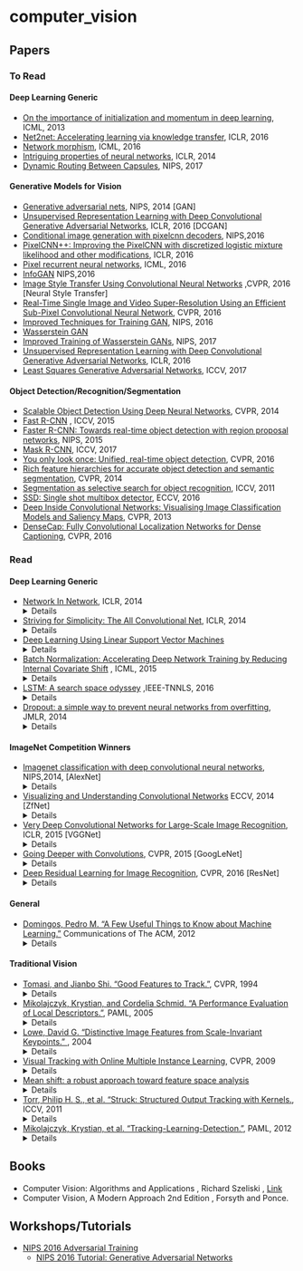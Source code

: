 # computer_vision

## Papers

### To Read

#### Deep Learning Generic

* [On the importance of initialization and momentum in deep learning](http://proceedings.mlr.press/v28/sutskever13.pdf), ICML, 2013
* [Net2net: Accelerating learning via knowledge transfer](https://arxiv.org/pdf/1511.05641.pdf), ICLR, 2016
* [Network morphism](http://proceedings.mlr.press/v48/wei16.pdf), ICML, 2016
* [Intriguing properties of neural networks](https://arxiv.org/pdf/1312.6199.pdf), ICLR, 2014
* [Dynamic Routing Between Capsules](https://arxiv.org/pdf/1710.09829.pdf), NIPS, 2017

#### Generative Models for Vision

* [Generative adversarial nets](http://papers.nips.cc/paper/5423-generative-adversarial-nets.pdf), NIPS, 2014 [GAN]
* [Unsupervised Representation Learning with Deep Convolutional Generative Adversarial Networks](https://arxiv.org/pdf/1511.06434.pdf), ICLR, 2016 [DCGAN]
* [Conditional image generation with pixelcnn decoders](http://papers.nips.cc/paper/6527-conditional-image-generation-with-pixelcnn-decoders.pdf), NIPS,2016
* [PixelCNN++: Improving the PixelCNN with discretized logistic mixture likelihood and other modifications](https://arxiv.org/pdf/1701.05517.pdf), ICLR, 2016
* [Pixel recurrent neural networks](https://arxiv.org/pdf/1601.06759.pdf), ICML, 2016
* [InfoGAN](https://arxiv.org/pdf/1606.03657.pdf) NIPS,2016
* [Image Style Transfer Using Convolutional Neural Networks](https://www.cv-foundation.org/openaccess/content_cvpr_2016/papers/Gatys_Image_Style_Transfer_CVPR_2016_paper.pdf) ,CVPR, 2016 [Neural Style Transfer]
* [Real-Time Single Image and Video Super-Resolution Using an Efficient
Sub-Pixel Convolutional Neural Network](https://arxiv.org/pdf/1609.05158.pdf), CVPR, 2016
* [Improved Techniques for Training GAN](https://arxiv.org/pdf/1606.03498.pdf), NIPS, 2016
* [Wasserstein GAN](https://arxiv.org/abs/1701.07875)
* [Improved Training of Wasserstein GANs](https://arxiv.org/pdf/1704.00028.pdf), NIPS, 2017
* [Unsupervised Representation Learning with Deep Convolutional Generative Adversarial Networks](https://arxiv.org/pdf/1511.06434.pdf), ICLR, 2016
* [Least Squares Generative Adversarial Networks](https://arxiv.org/pdf/1611.04076.pdf), ICCV, 2017

#### Object Detection/Recognition/Segmentation

* [Scalable Object Detection Using Deep Neural Networks](https://arxiv.org/pdf/1312.2249.pdf), CVPR, 2014
* [Fast R-CNN](https://www.cv-foundation.org/openaccess/content_iccv_2015/papers/Girshick_Fast_R-CNN_ICCV_2015_paper.pdf) , ICCV, 2015
* [Faster R-CNN: Towards real-time object detection with region proposal networks](http://papers.nips.cc/paper/5638-faster-r-cnn-towards-real-time-object-detection-with-region-proposal-networks.pdf), NIPS, 2015
* [Mask R-CNN](https://arxiv.org/pdf/1703.06870.pdf), ICCV, 2017
* [You only look once: Unified, real-time object detection](https://www.cv-foundation.org/openaccess/content_cvpr_2016/papers/Redmon_You_Only_Look_CVPR_2016_paper.pdf), CVPR, 2016
* [Rich feature hierarchies for accurate object detection and semantic segmentation](https://www.cv-foundation.org/openaccess/content_cvpr_2014/papers/Girshick_Rich_Feature_Hierarchies_2014_CVPR_paper.pdf), CVPR, 2014
* [Segmentation as selective search for object recognition](https://www.koen.me/research/pub/vandesande-iccv2011.pdf), ICCV, 2011
* [SSD: Single shot multibox detector](https://arxiv.org/pdf/1512.02325.pdf), ECCV, 2016
* [Deep Inside Convolutional Networks: Visualising Image Classification Models and Saliency Maps](https://arxiv.org/pdf/1312.6034.pdf), CVPR, 2013
* [DenseCap: Fully Convolutional Localization Networks for Dense Captioning](https://arxiv.org/pdf/1511.07571.pdf), CVPR, 2016

### Read

#### Deep Learning Generic

* [Network In Network](https://arxiv.org/pdf/1312.4400.pdf), ICLR, 2014
  <details>
    This paper proposes replacing feature maps with neural networks. The defined structure mlpconv, is an MLP which takes local patch as input and gives an output feature vector. The MLP operator is equivalent to the conventional 1x1 convolutional layer. Secondly the paper replaces the fully connected layers in the end of the network which global average pooling layers. The fully connected layers have a lot of parameters which need to be learned and they can easily overfit thus being less dependent on various regularisation tricks.<br>
    <img src='images/nin.png'>
  </details>
* [Striving for Simplicity: The All Convolutional Net](https://arxiv.org/pdf/1412.6806.pdf), ICLR, 2014
    <details>
        This paper analyses the basic design pipeline of CNN and proposes to replace the pooling layers with a convolutional layer with a non unit stride. The pooling layer can be seen as a convolutional layer with a p-norm operator being applied to each element instead of linear dot product. 
    </details>
* [Deep Learning Using Linear Support Vector Machines](https://arxiv.org/pdf/1306.0239.pdf)
    <details>
        The paper proposes use of svm layer instead of softmax layer in the neural network architectures. They use L2-SVM loss function to train the network.
    </details>
* [Batch Normalization: Accelerating Deep Network Training by Reducing Internal Covariate Shift](https://arxiv.org/pdf/1502.03167.pdf) , ICML, 2015
    <details>
        The paper proposes a method to accelerate the training of neural networks. It observes the fact that fact keeping input distribution same accelerates training of the system , also applies to the inputs of hiden layers. Changing input distribution to hidden layers makes training of hidden difficult. So batch normalisation layer is proposed which normalizes each scalar output in a minibatch independently of all other features values.  Each batch normalisation layer has two parameters vectors $ \gamma , \beta $ which scale and shift the normalised value respectively. <br>
        <img src='images/batch_norm.png'><br>
        During training, the mean and variance vectors are stored for determining the value of mean and variance during test time.
        The layer is applied before the non-linearity layer. The batch norm lauer enables higher learning rates and better performance. For CNN, the mean and variance is computed over whole feature map output. 
     </details>
* [LSTM: A search space odyssey](https://arxiv.org/pdf/1503.04069.pdf) ,IEEE-TNNLS, 2016
    <details>
        8 variations of LSTM are analysed to determine desirable properties in design of LSTM. The variations were evaluated on three tasks, acoustic modelling(TIMIT dataset), handwriting recognition(IAM Online) and polyphonic music modelling(JSB Chorales). Network with single hidden layer with sigmoid was used for music modelling task. Bi-RNN was used for other two tasks.The experiments yielded following results:-
        <ul>
        <li> Removal of forget gate or output activation function hurts performance.
        <li> Coupling input and forget gates and removing peephole conenction didn't lead to degradation of performance.
        <li> Full gate recurrence didnt result in performance gains given the increase in the number of trainable parameters.
        </ul>
        The imapct of hyperparameters was also studied. High and low learning rates lead to sub-optimal results. So a recommended strategy is to start learning rate with 1 and reduce it by 10 until final performance stop improving. Increasing number of hidden layers led to better results but it lead to substantial increase in training times. So there is a tradeoff and needs to be balanced carefully. Momentum in gradient updates didnt affect network performance and neither reduced the training time. Moreover, hyperparameters do not interact with each other . Changing two or more together didnt augment the affect of each other's change. Therefore, one can tune them separately and the resulting parameters would give a decent performance.
    </details>
* [Dropout: a simple way to prevent neural networks from overfitting](http://jmlr.org/papers/volume15/srivastava14a/srivastava14a.pdf), JMLR, 2014
    <details>
        A regularisation technique Dropout is introduced. Dropout samples networks from a given network by turning off hidden nodes with a probability p. At each training step, a network is sampled and trained with gradient updating parameters of each which were sampled. During test time, whole network is retained with each node's output being multiplied with p.
        <img src='images/dropout.png'><br>
        The parameters of all sampled networks are shared. This sampling procedure help to reduce overfitting which is caused by hidden nodes co-adapting to each other. In the conventional setup, the nodes try to correct errors made by other nodes thereby inducing strong corelations. But these corelations might not be present in unseen data, thus leading to overfitting. Dropout tries to make each node learn independently. Dropout has led to improvement over a whole class of problems in vision, speech, text etc.  Dropout alongwith Max normalisation has worked best in many settings. The value of p is found by validation accuracy, but mostly it works best in range [0.4,0.8]. Dropout can be extended to multiplying gaussian noise ~ N(1,1) to activations instead of bernoulli random variable. One of the major drawbacks of Dropout is that it increases training time by 2-3 times.
    </details>
#### ImageNet Competition Winners

* [Imagenet classification with deep convolutional neural networks](http://papers.nips.cc/paper/4824-imagenet-classification-with-deep-convolutional-neural-networks.pdf), NIPS,2014, [AlexNet]
    <details>
        This paper describes the 2012 ILSVRC-2012 competition winner which performly very well as compared to other entries(15.3% vs 26.2% 2nd bestentry test error). The network was 8 layer deep with 5 layers of convolutional layers and 3 fully connected layers. They used relu non-linearity. Local normalisation was used which normalizes each activation value wrt to all values at the same spatial position but different channels. This work has been superseded by many better architectures , for eg. VGGNet, GoogLeNet, Resnet etc. 
    </details>
* [Visualizing and Understanding Convolutional Networks](https://arxiv.org/pdf/1311.2901.pdf) ECCV, 2014 [ZfNet]
    <details>
        A visualisation techinique is introduced to study the layers of deep cnn.  A deconvolutional operation is used to to map filter maps to input space.The network architecture is kept same as the one being studied. The deconvnet layers use the transposed version of the featured maps.Unpooling operation records the max elements chosen during maxpool and performs accordingly during backward step. Relu units have no change. The paper gives insights on the type of feaures learnt by cnns. The study was performed on alexnet and some changes were made to it based on observation of different layers , which performed better than alexnet on imagenet task.
    </details>
* [Very Deep Convolutional Networks for Large-Scale Image Recognition](https://arxiv.org/abs/1409.1556v6), ICLR, 2015 [VGGNet]
    <details>
        It explores the effect of depth on accuracy of image recognition task. They experiment with networks of depth upto 19 with convolutional filters of size 3x3. The network performed well in imagenet challenge and secured 1st and 2nd position in localisation and clasification tasks respectively.
    </details>
* [Going Deeper with Convolutions](https://arxiv.org/pdf/1409.4842.pdf), CVPR, 2015 [GoogLeNet]
    <details>
        They introduced deep neural network architecture with 12x less parameters than AlexNet. Inception module is introduced whcih is stacked one above the other to give GoogLeNet. The main idea behind inception module is to cluster inputs with high correlation together. Each module has a set of 1x1, 3x3 and  5x5 convolutional filters to account for various scales of cluster over image. 1x1 filters carry forward the features from local regions and 3x3 and 5x5 tend to find spatially distributed features. All the extracted features are concatenated and passed on to above layer for processing. To avoid computational blowups due to ever increasing number of channels in input to each layer, 1x1 convolutional filters are used to reduce number of channels in output and in input to 3x3 and 5x5 convolutional operator.<br>
        <img src='images/inception.png'>
    </details>
* [Deep Residual Learning for Image Recognition](https://arxiv.org/pdf/1512.03385.pdf), CVPR, 2016 [ResNet]
    <details>
        The paper proposes a network architecture to solve the problem of training of very deep networks.Shortcut connections are introduced in the networks which help network to easily learn identity mapping if extra layers are not required. In addition, the shortcut connections also facilitate gradient flow. Each module of layers learn a residual function F(x) .<br> 
            <img src = 'images/residual.png'>
    </details>

#### General

* [Domingos, Pedro M. “A Few Useful Things to Know about Machine Learning.”](https://homes.cs.washington.edu/~pedrod/papers/cacm12.pdf) Communications of The ACM, 2012
    <details>
        This work describes some things to keep in mind while designing any machine learning system not just deep learning system.
    </details>
#### Traditional Vision

* [Tomasi, and Jianbo Shi. “Good Features to Track.”](http://ntucsu.csie.ntu.edu.tw/~b92025/paper/shi-tomasi-good-features-cvpr1994.pdf), CVPR, 1994
    <details>
        The papers addresses three issues in image tracking in an image sequence.First they demonstrate that pure transaltional models are not measures to measure dissimilarity in features across frames. Affine image changes perform decently to measure dissimilarity. Secondly they propose a stable numerical method using Newton-Raphson minimization procedure to track features.Thirdly, they propose a feature selection criterion based on tracker's accuracy. This is an old paper and has been superseeded. 
    </details>
* [Mikolajczyk, Krystian, and Cordelia Schmid. “A Performance Evaluation of Local Descriptors.”](https://www.robots.ox.ac.uk/~vgg/research/affine/det_eval_files/mikolajczyk_pami2004.pdf), PAML, 2005
    <details>
        This work analyses various descriptors and describes the performance wrt the region on interest.  The evaluation criteria they used was recall and precision. They carried out tests for various image transformations. The descriptors they comapred include SIFT, spin images, complex filter, moment invariants etc. 
    </details>
* [Lowe, David G. “Distinctive Image Features from Scale-Invariant Keypoints.” ](http://www-inst.eecs.berkeley.edu/~ee225b/fa12/readings/sift-lowe.pdf), 2004
    <details>
     This papers presents a method to extract features from images which are robust to image scale and rotation, affine distortion, change in 3d viewpoint etc. The major parts of the paper are :
     <ul>
     <li> Identify points of interests by using a difference of gaussian function.
     <li> Filter points based on location, scale and ratio of principal curvatures.
     <li> Assign orientation to each point based on direction of local image gradients.
     <li> Determine the features by computing image gradients relative to orientation and weigh them by using a gaussain function. Create a gradient histogram with each bar representing the magnitude of gradients in a particular direction.
     </ul>
    </details>
* [Visual Tracking with Online Multiple Instance Learning](https://vision.cornell.edu/se3/wp-content/uploads/2014/09/0fcfd5086e4e9dd86c000000.pdf), CVPR, 2009
    <details>
        This paper proposes a method to track objects in an image sequence using MIL(Multiple instance learning) based object classifier. At each time step, a bag of image crops around the object is labelled as positive and passed to the classifier for training. Then a location within a radius s which has the highest probability of having the object is marked as the object location for the next time step.
    </details>
* [Mean shift: a robust approach toward feature space analysis](http://ieeexplore.ieee.org/abstract/document/1000236/)
    <details>
        This paper gives an approach to analyse large dimensioanl feature spaces. The main idea used is of the density estimation using kernels. So basically, the features are projected into a d dimensional space and density function is defined over all the projected points. Mean shift procedure(basically gradient descent on density function) is used to find extrema's of the density estimate. This processed feature space is used for discontinuity preserving smoothing and segmentation problems.
    </details>
* [Torr, Philip H. S., et al. “Struck: Structured Output Tracking with Kernels.](https://ora.ox.ac.uk/objects/uuid:0eb1b105-81f3-4a79-a503-f492994cc80a/datastreams/ATTACHMENT01), ICCV, 2011
    <details>
        The paper focuses on the problem of tracking objects by detection in am image sequence. The paper focused on coupling the object cllasifier loss function to the loss metric of the tracker. They propose using structured output SVM model which is learnt online. They also describe a budgeting mechanism for support vectors of SVMs as online learning SVM is prone to have an unbounded number of support vectors.
    </details>
* [Mikolajczyk, Krystian, et al. “Tracking-Learning-Detection.”](http://ieeexplore.ieee.org/document/6104061/), PAML, 2012
     <details>
        The paper tackles the problem of tracking objects in videos. It proposes a TLD(Tracking Learning Detection) approach. Their method has three components. First component, the tracker predicts the position of object in next frame assuming limited frame to frame motion. Second component, Detector takes input the image at time t and analyses it independently. Third component is a PN learning system which evaluate the performance of both tracker and detector and generates training examples to correct them. The P expert checks for false negatives and adds them to positive training set for the detector. The N expert checks for false positives and adds them to the negative training set. The PN expert system is designed in such a way such that the errors in PN system are complementary and they compensate errors of each other in generating training examples. The object classifer is a three stage with the last stage being nearest neighbour classifier.The tracker is based in Median-flow tracker extended with failure detection.   
     </details>


## Books

* Computer Vision: Algorithms and Applications , Richard Szeliski , [Link](http://szeliski.org/Book/)
* Computer Vision, A Modern Approach 2nd Edition , Forsyth and Ponce.
 
 ## Workshops/Tutorials
 * [NIPS 2016 Adversarial Training](https://sites.google.com/site/nips2016adversarial/)
    * [NIPS 2016 Tutorial: Generative Adversarial Networks](https://arxiv.org/pdf/1701.00160.pdf)

